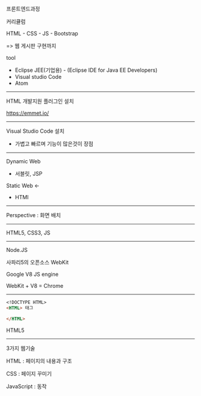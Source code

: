 프론트엔드과정

커리큘럼



HTML - CSS - JS - Bootstrap

=> 웹 게시판 구현까지



tool 

- Eclipse JEE(기업용) - (Eclipse IDE for Java EE Developers)
- Visual studio Code
- Atom



--------

HTML 개발지원 플러그인 설치

https://emmet.io/



---------

Visual Studio Code 설치

- 가볍고 빠르며 기능이 많은것이 장점



---------

Dynamic Web

- 서블릿, JSP

Static Web <-

- HTMl

-------------

Perspective : 화면 배치



------------------------





HTML5, CSS3, JS

---------------

Node.JS



사파리5의 오픈소스 WebKit

Google V8 JS engine

WebKit + V8 = Chrome



----------------

```markdown
<!DOCTYPE HTML>
<HTML> 태그

</HTML>
```

HTML5



------

3가지 웹기술

HTML : 페이지의 내용과 구조

CSS : 페이지 꾸미기

JavaScript : 동작